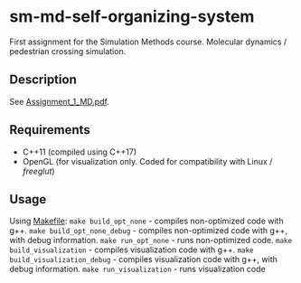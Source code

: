 # sm-md-self-organizing-system

First assignment for the Simulation Methods course. Molecular dynamics / pedestrian crossing simulation.

## Description

See [Assignment_1_MD.pdf](Assignment_1_MD.pdf).

## Requirements

- C++11 (compiled using C++17)
- OpenGL (for visualization only. Coded for compatibility with Linux / *freeglut*)

## Usage

Using [Makefile](Makefile):
    `make build_opt_none` - compiles non-optimized code with g++.
    `make build_opt_none_debug` - compiles non-optimized code with g++, with debug information.
    `make run_opt_none` - runs non-optimized code.
    `make build_visualization` - compiles visualization code with g++.
    `make build_visualization_debug` - compiles visualization code with g++, with debug information.
    `make run_visualization` - runs visualization code
